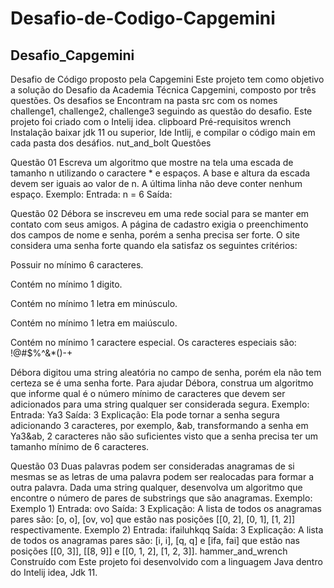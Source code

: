# Desafio-de-Codigo-Capgemini
## Desafio_Capgemini

Desafio de Código proposto pela Capgemini
Este projeto tem como objetivo a solução do Desafio da Academia Técnica Capgemini, composto por três questões.
Os desafios se Encontram na pasta src com os nomes challenge1, challenge2, challenge3 seguindo as questão do desafio.
Este projeto foi criado com o Intelij idea.
clipboard Pré-requisitos
wrench Instalação
baixar jdk 11 ou superior, Ide Intlij, e compilar o código main em cada pasta dos desáfios.
nut_and_bolt Questôes

Questão 01 Escreva um algoritmo que mostre na tela uma escada de tamanho n utilizando o caractere * e espaços. A base e altura da escada devem ser iguais ao valor de n. A última linha não deve conter nenhum espaço. Exemplo: Entrada: n = 6 Saída:
 

      
Questão 02 Débora se inscreveu em uma rede social para se manter em contato com seus amigos. A página de cadastro exigia o preenchimento dos campos de nome e senha, porém a senha precisa ser forte. O site considera uma senha forte quando ela satisfaz os seguintes critérios: 

Possuir no mínimo 6 caracteres. 

Contém no mínimo 1 digito. 

Contém no mínimo 1 letra em minúsculo. 

Contém no mínimo 1 letra em maiúsculo. 

Contém no mínimo 1 caractere especial. Os caracteres especiais são: !@#$%^&*()-+ 

Débora digitou uma string aleatória no campo de senha, porém ela não tem certeza se é uma senha forte. Para ajudar Débora, construa um algoritmo que informe qual é o número mínimo de caracteres que devem ser adicionados para uma string qualquer ser considerada segura. Exemplo: Entrada: Ya3 Saída: 3 Explicação: Ela pode tornar a senha segura adicionando 3 caracteres, por exemplo, &ab, transformando a senha em Ya3&ab, 2 caracteres não são suficientes visto que a senha precisa ter um tamanho mínimo de 6 caracteres.

Questão 03 Duas palavras podem ser consideradas anagramas de si mesmas se as letras de uma palavra podem ser realocadas para formar a outra palavra. Dada uma string qualquer, desenvolva um algoritmo que encontre o número de pares de substrings que são anagramas. Exemplo: Exemplo 1) Entrada: ovo Saída: 3 Explicação: A lista de todos os anagramas pares são: [o, o], [ov, vo] que estão nas posições [[0, 2], [0, 1], [1, 2]] respectivamente. Exemplo 2) Entrada: ifailuhkqq Saída: 3 Explicação: A lista de todos os anagramas pares são: [i, i], [q, q] e [ifa, fai] que estão nas posições [[0, 3]], [[8, 9]] e [[0, 1, 2], [1, 2, 3]].
hammer_and_wrench Construído com
Este projeto foi desenvolvido com a linguagem Java dentro do Intelij idea, Jdk 11.
